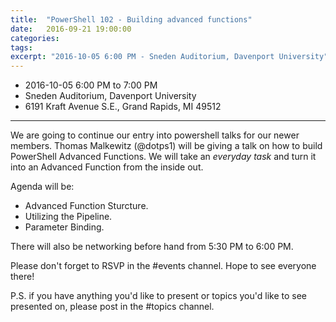 ```yaml
---
title:  "PowerShell 102 - Building advanced functions"
date:   2016-09-21 19:00:00
categories: 
tags:
excerpt: "2016-10-05 6:00 PM - Sneden Auditorium, Davenport University"
---
```


* 2016-10-05 6:00 PM to 7:00 PM
* Sneden Auditorium, Davenport University
* 6191 Kraft Avenue S.E., Grand Rapids, MI 49512

---

We are going to continue our entry into powershell talks for our newer members.  Thomas Malkewitz (@dotps1) will be giving a talk on how to build PowerShell Advanced Functions.
We will take an _everyday task_ and turn it into an Advanced Function from the inside out.

Agenda will be:

* Advanced Function Sturcture.
* Utilizing the Pipeline.
* Parameter Binding.

There will also be networking before hand from 5:30 PM to 6:00 PM.

Please don't forget to RSVP in the #events channel.  Hope to see everyone there!

P.S. if you have anything you'd like to present or topics you'd like to see presented on, please post in the #topics channel.

